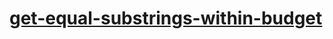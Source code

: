 # [get-equal-substrings-within-budget](https://leetcode-cn.com/problems/get-equal-substrings-within-budget)

